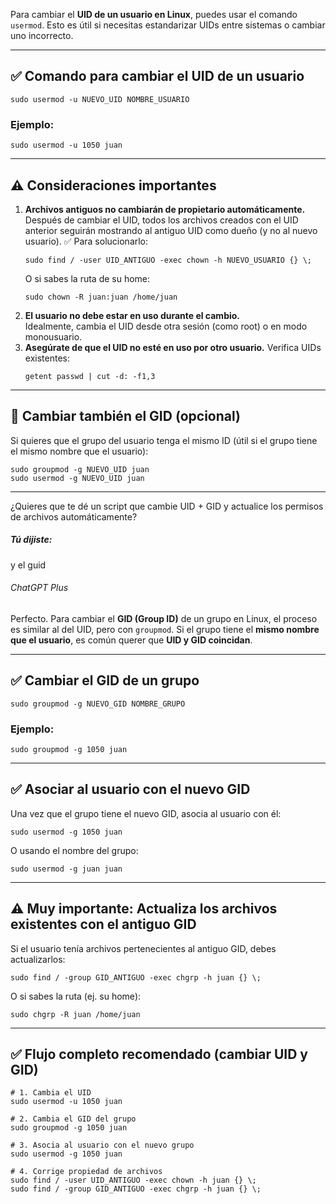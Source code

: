 Para cambiar el **UID de un usuario en Linux**, puedes usar el comando `usermod`. Esto es útil si necesitas estandarizar UIDs entre sistemas o cambiar uno incorrecto.

---

## ✅ Comando para cambiar el UID de un usuario

```
sudo usermod -u NUEVO_UID NOMBRE_USUARIO
```

### Ejemplo:

```
sudo usermod -u 1050 juan
```

---

## ⚠️ Consideraciones importantes

1. **Archivos antiguos no cambiarán de propietario automáticamente.**  
	Después de cambiar el UID, todos los archivos creados con el UID anterior seguirán mostrando al antiguo UID como dueño (y no al nuevo usuario).
	✅ Para solucionarlo:
	```
	sudo find / -user UID_ANTIGUO -exec chown -h NUEVO_USUARIO {} \;
	```
	O si sabes la ruta de su home:
	```
	sudo chown -R juan:juan /home/juan
	```
2. **El usuario no debe estar en uso durante el cambio.**  
	Idealmente, cambia el UID desde otra sesión (como root) o en modo monousuario.
3. **Asegúrate de que el UID no esté en uso por otro usuario.**
	Verifica UIDs existentes:
	```
	getent passwd | cut -d: -f1,3
	```

---

## 🔁 Cambiar también el GID (opcional)

Si quieres que el grupo del usuario tenga el mismo ID (útil si el grupo tiene el mismo nombre que el usuario):

```
sudo groupmod -g NUEVO_UID juan
sudo usermod -g NUEVO_UID juan
```

---

¿Quieres que te dé un script que cambie UID + GID y actualice los permisos de archivos automáticamente?

##### Tú dijiste:

y el guid

###### ChatGPT Plus

Perfecto. Para cambiar el **GID (Group ID)** de un grupo en Linux, el proceso es similar al del UID, pero con `groupmod`. Si el grupo tiene el **mismo nombre que el usuario**, es común querer que **UID y GID coincidan**.

---

## ✅ Cambiar el GID de un grupo

```
sudo groupmod -g NUEVO_GID NOMBRE_GRUPO
```

### Ejemplo:

```
sudo groupmod -g 1050 juan
```

---

## ✅ Asociar al usuario con el nuevo GID

Una vez que el grupo tiene el nuevo GID, asocia al usuario con él:

```
sudo usermod -g 1050 juan
```

O usando el nombre del grupo:

```
sudo usermod -g juan juan
```

---

## ⚠️ Muy importante: Actualiza los archivos existentes con el antiguo GID

Si el usuario tenía archivos pertenecientes al antiguo GID, debes actualizarlos:

```
sudo find / -group GID_ANTIGUO -exec chgrp -h juan {} \;
```

O si sabes la ruta (ej. su home):

```
sudo chgrp -R juan /home/juan
```

---

## ✅ Flujo completo recomendado (cambiar UID y GID)

```
# 1. Cambia el UID
sudo usermod -u 1050 juan

# 2. Cambia el GID del grupo
sudo groupmod -g 1050 juan

# 3. Asocia al usuario con el nuevo grupo
sudo usermod -g 1050 juan

# 4. Corrige propiedad de archivos
sudo find / -user UID_ANTIGUO -exec chown -h juan {} \;
sudo find / -group GID_ANTIGUO -exec chgrp -h juan {} \;
```